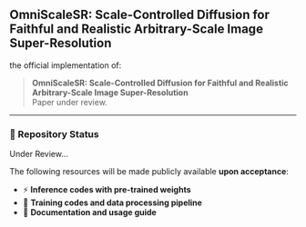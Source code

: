 ## OmniScaleSR: Scale-Controlled Diffusion for Faithful and Realistic Arbitrary-Scale Image Super-Resolution
the official implementation of:

> **OmniScaleSR: Scale-Controlled Diffusion for Faithful and Realistic Arbitrary-Scale Image Super-Resolution**  
> Paper under review.

---

### 🚧 Repository Status

Under Review... 

The following resources will be made publicly available **upon acceptance**:

- ⚡ **Inference codes with pre-trained weights**
- 🌈 **Training codes and data processing pipeline**
- 📖 **Documentation and usage guide**
